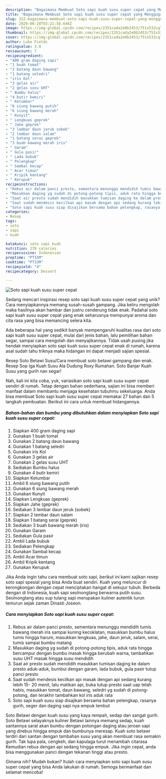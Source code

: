 ```yaml
---
description: "Bagaimana Membuat Soto sapi kuah susu super cepat yang Menggugah Selera"
title: "Bagaimana Membuat Soto sapi kuah susu super cepat yang Menggugah Selera"
slug: 322-bagaimana-membuat-soto-sapi-kuah-susu-super-cepat-yang-menggugah-selera
date: 2020-08-28T03:21:58.646Z
image: https://img-global.cpcdn.com/recipes/2351cada2e0b2453/751x532cq70/soto-sapi-kuah-susu-super-cepat-foto-resep-utama.jpg
thumbnail: https://img-global.cpcdn.com/recipes/2351cada2e0b2453/751x532cq70/soto-sapi-kuah-susu-super-cepat-foto-resep-utama.jpg
cover: https://img-global.cpcdn.com/recipes/2351cada2e0b2453/751x532cq70/soto-sapi-kuah-susu-super-cepat-foto-resep-utama.jpg
author: Luke Fields
ratingvalue: 3.8
reviewcount: 7
recipeingredient:
- "400 gram daging sapi"
- "1 buah tomat"
- "2 batang daun bawang"
- "1 batang seledri"
- "iris Kol"
- "3 gelas air"
- "2 gelas susu UHT"
- " Bumbu halus"
- "4 butir kemiri"
- " Ketumbar"
- "6 siung bawang putih"
- "6 siung bawang merah"
- " Kunyit"
- " Lengkuas geprek"
- " Jahe geprek"
- "3 lembar daun jeruk sobek"
- "2 lembar daun salam"
- "1 batang serai geprek"
- "3 buah bawang merah iris"
- " Garam"
- " Gula pasir"
- " Lada bubuk"
- " Pelengkap"
- " Sambal kecap"
- " Acar timun"
- " Kripik kentang"
- " Kerupuk"
recipeinstructions:
- "Rebus air dalam panci presto, sementara menunggu mendidih tumis bawang merah iris sampai kuning kecoklatan, masukkan bumbu halus tumis hingga harum, masukkan lengkuas, jahe, daun jeruk, salam, serai, tumis sampai bumbu matang"
- "Masukkan daging yg sudah di potong-potong tipis, aduk rata hingga bercampur dengan bumbu masak hingga berubah warna, tambahkan susu UHT masak hingga susu mendidih"
- "Saat air presto sudah mendidih masukkan tumisan daging ke dalam presto aduk-aduk, bumbui dengan garam, lada bubuk, gula pasir tutup panci presto"
- "Saat sudah mendesis kecilkan api masak dengan api sedang kurang lebih 15- 20 menit, lalu matikan api, buka tutup presto saat uap telah habis, masukkan tomat, daun bawang, seledri yg sudah di potong-potong, dan terakhir tambahkan kol iris aduk rata"
- "Soto sapi kuah susu siap disajikan bersama bahan pelengkap, rasanya gurih, seger dan daging sapi nya empuk lembut"
categories:
- Resep
tags:
- soto
- sapi
- kuah

katakunci: soto sapi kuah 
nutrition: 270 calories
recipecuisine: Indonesian
preptime: "PT15M"
cooktime: "PT33M"
recipeyield: "4"
recipecategory: Dessert

---
```



![Soto sapi kuah susu super cepat](https://img-global.cpcdn.com/recipes/2351cada2e0b2453/751x532cq70/soto-sapi-kuah-susu-super-cepat-foto-resep-utama.jpg)

Sedang mencari inspirasi resep soto sapi kuah susu super cepat yang unik? Cara menyiapkannya memang susah-susah gampang. Jika keliru mengolah maka hasilnya akan hambar dan justru cenderung tidak enak. Padahal soto sapi kuah susu super cepat yang enak seharusnya mempunyai aroma dan cita rasa yang bisa memancing selera kita.

Ada beberapa hal yang sedikit banyak mempengaruhi kualitas rasa dari soto sapi kuah susu super cepat, mulai dari jenis bahan, lalu pemilihan bahan segar, sampai cara mengolah dan menyajikannya. Tidak usah pusing jika hendak menyiapkan soto sapi kuah susu super cepat enak di rumah, karena asal sudah tahu triknya maka hidangan ini dapat menjadi sajian spesial.

Resep Soto Betawi Susu/Cara membuat soto betawi gampang dan enak. Resep Sop Iga Kuah Susu Ala Dudung Roxy Rumahan. Soto Banjar Kuah Susu yang gurih nan segar!


Nah, kali ini kita coba, yuk, variasikan soto sapi kuah susu super cepat sendiri di rumah. Tetap dengan bahan sederhana, sajian ini bisa memberi manfaat dalam membantu menjaga kesehatan tubuhmu sekeluarga. Anda bisa membuat Soto sapi kuah susu super cepat memakai 27 bahan dan 5 langkah pembuatan. Berikut ini cara untuk membuat hidangannya.

<!--inarticleads1-->

##### Bahan-bahan dan bumbu yang dibutuhkan dalam menyiapkan Soto sapi kuah susu super cepat:

1. Siapkan 400 gram daging sapi
1. Gunakan 1 buah tomat
1. Gunakan 2 batang daun bawang
1. Gunakan 1 batang seledri
1. Gunakan iris Kol
1. Gunakan 3 gelas air
1. Gunakan 2 gelas susu UHT
1. Sediakan  Bumbu halus
1. Gunakan 4 butir kemiri
1. Siapkan  Ketumbar
1. Ambil 6 siung bawang putih
1. Gunakan 6 siung bawang merah
1. Gunakan  Kunyit
1. Siapkan  Lengkuas (geprek)
1. Siapkan  Jahe (geprek)
1. Sediakan 3 lembar daun jeruk (sobek)
1. Siapkan 2 lembar daun salam
1. Siapkan 1 batang serai (geprek)
1. Sediakan 3 buah bawang merah (iris)
1. Gunakan  Garam
1. Sediakan  Gula pasir
1. Ambil  Lada bubuk
1. Sediakan  Pelengkap
1. Gunakan  Sambal kecap
1. Ambil  Acar timun
1. Ambil  Kripik kentang
1. Gunakan  Kerupuk


Jika Anda ingin tahu cara membuat soto sapi, berikut ini kami sajikan resep soto sapi spesial yang bisa Anda buat sendiri. Kuah yang meluncur di kerongkongan dengan cepat menciptakan hangat di sekujur tubuh. Berbeda dengan di Indonesia, kuah sapi seolnongtang berwarna putih susu. Seolnongtang atau sup tulang sapi merupakan kuliner autentik turun temurun sejak zaman Dinasti Joseon. 

<!--inarticleads2-->

##### Cara menyiapkan Soto sapi kuah susu super cepat:

1. Rebus air dalam panci presto, sementara menunggu mendidih tumis bawang merah iris sampai kuning kecoklatan, masukkan bumbu halus tumis hingga harum, masukkan lengkuas, jahe, daun jeruk, salam, serai, tumis sampai bumbu matang
1. Masukkan daging yg sudah di potong-potong tipis, aduk rata hingga bercampur dengan bumbu masak hingga berubah warna, tambahkan susu UHT masak hingga susu mendidih
1. Saat air presto sudah mendidih masukkan tumisan daging ke dalam presto aduk-aduk, bumbui dengan garam, lada bubuk, gula pasir tutup panci presto
1. Saat sudah mendesis kecilkan api masak dengan api sedang kurang lebih 15- 20 menit, lalu matikan api, buka tutup presto saat uap telah habis, masukkan tomat, daun bawang, seledri yg sudah di potong-potong, dan terakhir tambahkan kol iris aduk rata
1. Soto sapi kuah susu siap disajikan bersama bahan pelengkap, rasanya gurih, seger dan daging sapi nya empuk lembut


Soto Betawi dengan kuah susu yang kaya rempah, sedap dan sangat gurih. Soto Betawi selayaknya kuliner Betawi lainnya memang sedap, kuah santannya sarat akan bumbu dengan potongan daging atau jeroan sapi yang direbus hingga empuk dan bumbunya meresap. Kuah soto betawi terdiri dari santan dengan tambahan susu yang akan membuat rasa semakin gurih. Tak lupa pala, cengkeh, dan kapulaga turut menambah citarasa Kemudian rebus dengan api sedang hingga empuk. Jika ingin cepat, anda bisa menggunakan panci dengan tekanan tinggi atau presto. 

Gimana nih? Mudah bukan? Itulah cara menyiapkan soto sapi kuah susu super cepat yang bisa Anda lakukan di rumah. Semoga bermanfaat dan selamat mencoba!
